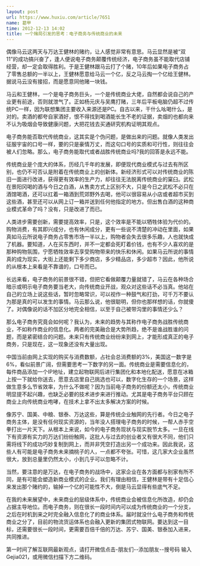 ```yaml
---
layout: post
url: https://www.huxiu.com/article/7651
name: 葛甲
time: 2012-12-13 14:02
title: 一个赌局引发的思考：电子商务与传统商业的未来
---
```

偶像马云这两天与万达王健林的赌约，让人感觉非常有意思。马云显然是被“双11”的成功搞兴奋了，逢人便说电子商务颠覆传统经济，电子商务虽不能取代店铺经营，却一定会取得胜利。于是王健林跟马云打了个赌，10年后如果电子商务占了零售总额的一半以上，王健林愿意给马云一个亿，反之马云掏一个亿给王健林。据说马云没有接招，而是愿意同他赌一块钱。

马云和王健林，一个是电子商务巨头，一个是传统商业大佬，自然都会说自己的产业更有前途，否则就泄气了。正如杨元庆与吴鹰打赌，三年后平板电脑仍超不过传统PC一样，因为联想集团主要收入来源还是PC。自古以来，干什么吆喝什么，是对的。卖酒的都夸自家酒好，恨不得找到喝酒能长生不老的证据，卖烟的也都向来不认为吸烟会导致健康问题，大把花钱去买通研究机构证明其观点。

电子商务能否取代传统商业，这其实是个伪问题，是做出来的问题。就像人类发出征服宇宙的口号一样，要的只是豪情万丈，而这句口号的实质和可行性，则往往会被人们忽略。那么，电子商务能取代或者战胜传统商业吗?我的回答是永远不能。

传统商业是个庞大的体系，历经几千年的发展，即便现代商业模式与过去有所区别，也仍不可否认是附着在传统商业上的创新体。新经济形式可以对传统商业的陈旧一面进行改进，获得更有效率的生产力，却往往无法脱离传统商业的窠臼。武松在景阳冈喝的酒与今日之白酒，从售卖方式上区别不大，只是今日之武松不必只在酒馆喝酒，还可以扛着一箱酒到荒郊野外去喝，他可以很容易从小店或者超市买到这些酒，甚至还可以从网上订一箱并送到任何他指定的地方。但出售白酒的这种商业模式革命了吗？没有，只是改进了而已。

人类进步需要创新，需要提高效率，只是，这个效率是不能以牺牲体验为代价的。购物消费，有其即兴成分，也有休闲成分，更有一些说不清楚的冲动在里面，如果真如马云所说电子商务占零售市场一半以上，购物者会失去很多乐趣，人也就快成了机器。要知道，人在买东西时，并不一定都会死盯着价钱，也有不少人喜欢的是那种购物氛围，宁愿牺牲效率去享受购物带来的快乐和休闲。如果马云所说的事情真的成为现实，大街上还能剩下多少商店，多少精品店，多少超市？因此，他所说的从根本上来看是不靠谱的，口号而已。

长远来看，电子商务的前景很不错，但把它看做颠覆力量就错了，马云在各种场合暗示或明示电子商务要当老大，向传统商业开战，观众对这些话不必当真。他站在自己的立场上说这些话，暂时忽略常识，可以视作一种鼓气和打劲，可千万不要认为那是真的可以发生的事情。马云那么说，他很聪明，但你也那样想的话，你就傻了。对偶像说的话不加区分地完全相信，以至于自己被带沟里的事情还少么？

那么电子商务究竟会如何呢？我认为，未来的趋势与其称作电子商务战胜传统商业，不如称作商业的信息化。两者的完美融合是大势所趋，绝不是谁战胜谁的问题，而是紧密结合的问题。未来只有传统商业纷纷来到网上，才能形成真正的电子商务，只是现在，这一现象还没有大量出现。

中国当前由网上实现的购买与消费数额，占社会总消费额的3%，美国这一数字是6%，看似前景广阔，但需要思考一下数字的另一面。传统商业是需要信息化的，每件商品添加一个IP地址，建立起物联网后进行集团化和本地化配送，愿意在冰箱上按一下就给你送去，愿意去店里自己挑选也可以，数字化生存的一个场景，这样做生意多么节省效率，为什么不做呢？因为当前电子商务的份额还太小，传统商业明显提不起兴趣，也缺乏必要的技术进步来进行推动。尤其是电子商务平台只顾在商业上向传统商业咆哮，在技术上拿不出太多解决方案的时候。

像苏宁、国美、中粮、银泰、万达这些，算是传统企业触网的先行者。今日之电子商务主体，是没有任何现实资源的，当年没人搭理电子商务的时候，一帮人赤手空拳打出一片天下。从根本上来说，如今的电子商务现状与现实脱节太多。一旦在线下有资源有实力的万达们纷纷触网，这批人与过去的创业者又有很大不同，他们只需将线下的成功巧妙复制到网上，而并非凭空打造出另一个成功来。因此我说，这些人有可能是电子商务未来摘桃子的人，一点都不夸张。可惜，这几家大企业虽然很大，放到总量里仍然太小，小到几乎可以忽略不计。

当然，要注意的是万达，在电子商务的战场中，这家企业在各方面都与别家有所不同，是有可能会塑造新商业模式的企业。我们有理由相信，王健林是带有十足信心来发出那个赌约的，输掉一个亿的可能性不大，倒是马云显得有些底气不足。

在我的未来展望中，未来商业的层级体系中，传统商业会被信息化所改造，却仍会占据主导地位。而电子商务，则在很长一段时间内可以成为传统商业的一个分支，之后在时机到来之时完全融入信息化了的商业体系。届时就没什么电子商务和传统商业之分了，目前的物流货运体系也会融入更新的集团式物联网。要达到这一目标，还需要很长一段时间，更需要百倍千倍的万达、苏宁、国美、银泰加入进来，共同推进。

第一时间了解互联网最新观点，请打开微信点击-朋友们--添加朋友--搜号码 输入Gejia021，或用微信扫描下方二维码。

